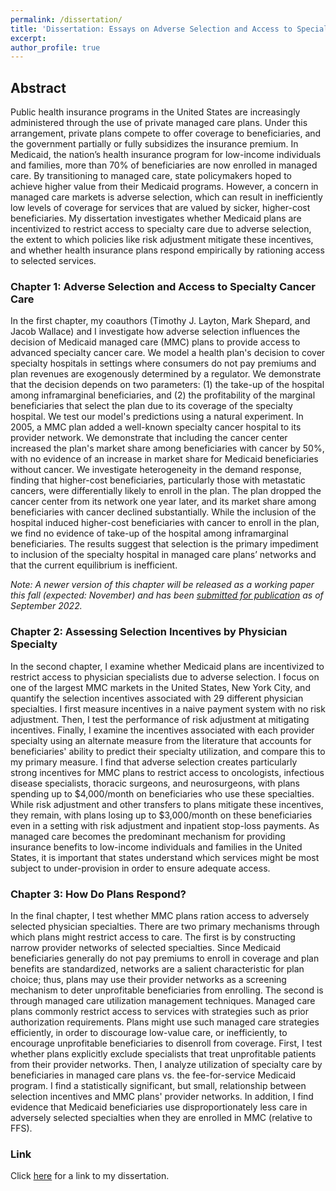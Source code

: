 ```yaml
---
permalink: /dissertation/
title: 'Dissertation: Essays on Adverse Selection and Access to Specialty Care in Medicaid'
excerpt: 
author_profile: true
---
```

## Abstract

Public health insurance programs in the United States are increasingly administered through the use of private managed care plans. Under this arrangement, private plans compete to offer coverage to beneficiaries, and the government partially or fully subsidizes the insurance premium. In Medicaid, the nation’s health insurance program for low-income individuals and families, more than 70% of beneficiaries are now enrolled in managed care. By transitioning to managed care, state policymakers hoped to achieve higher value from their Medicaid programs. However, a concern in managed care markets is adverse selection, which can result in inefficiently low levels of coverage for services that are valued by sicker, higher-cost beneficiaries. My dissertation investigates whether Medicaid plans are incentivized to restrict access to specialty care due to adverse selection, the extent to which policies like risk adjustment mitigate these incentives, and whether health insurance plans respond empirically by rationing access to selected services.

### Chapter 1: Adverse Selection and Access to Specialty Cancer Care

In the first chapter, my coauthors (Timothy J. Layton, Mark Shepard, and Jacob Wallace) and I investigate how adverse selection influences the decision of Medicaid managed care (MMC) plans to provide access to advanced specialty cancer care. We model a health plan's decision to cover specialty hospitals in settings where consumers do not pay premiums and plan revenues are exogenously determined by a regulator. We demonstrate that the decision depends on two parameters: (1) the take-up of the hospital among inframarginal beneficiaries, and (2) the profitability of the marginal beneficiaries that select the plan due to its coverage of the specialty hospital. We test our model's predictions using a natural experiment. In 2005, a MMC plan added a well-known specialty cancer hospital to its provider network. We demonstrate that including the cancer center increased the plan's market share among beneficiaries with cancer by 50%, with no evidence of an increase in market share for Medicaid beneficiaries without cancer. We investigate heterogeneity in the demand response, finding that higher-cost beneficiaries, particularly those with metastatic cancers, were differentially likely to enroll in the plan. The plan dropped the cancer center from its network one year later, and its market share among beneficiaries with cancer declined substantially. While the inclusion of the hospital induced higher-cost beneficiaries with cancer to enroll in the plan, we find no evidence of take-up of the hospital among inframarginal beneficiaries. The results suggest that selection is the primary impediment to inclusion of the specialty hospital in managed care plans’ networks and that the current equilibrium is inefficient.  
  
*Note: A newer version of this chapter will be released as a working paper this fall (expected: November) and has been [submitted for publication](https://amandakreider.github.io/publication/2022-adverse-selection) as of September 2022.*

### Chapter 2: Assessing Selection Incentives by Physician Specialty

In the second chapter, I examine whether Medicaid plans are incentivized to restrict access to physician specialists due to adverse selection. I focus on one of the largest MMC markets in the United States, New York City, and quantify the selection incentives associated with 29 different physician specialties. I first measure incentives in a naive payment system with no risk adjustment. Then, I test the performance of risk adjustment at mitigating incentives. Finally, I examine the incentives associated with each provider specialty using an alternate measure from the literature that accounts for beneficiaries' ability to predict their specialty utilization, and compare this to my primary measure. I find that adverse selection creates particularly strong incentives for MMC plans to restrict access to oncologists, infectious disease specialists, thoracic surgeons, and neurosurgeons, with plans spending up to \$4,000/month on beneficiaries who use these specialties. While risk adjustment and other transfers to plans mitigate these incentives, they remain, with plans losing up to \$3,000/month on these beneficiaries even in a setting with risk adjustment and inpatient stop-loss payments. As managed care becomes the predominant mechanism for providing insurance benefits to low-income individuals and families in the United States, it is important that states understand which services might be most subject to under-provision in order to ensure adequate access.

### Chapter 3: How Do Plans Respond?

In the final chapter, I test whether MMC plans ration access to adversely selected physician specialties. There are two primary mechanisms through which plans might restrict access to care. The first is by constructing narrow provider networks of selected specialties. Since Medicaid beneficiaries generally do not pay premiums to enroll in coverage and plan benefits are standardized, networks are a salient characteristic for plan choice; thus, plans may use their provider networks as a screening mechanism to deter unprofitable beneficiaries from enrolling. The second is through managed care utilization management techniques. Managed care plans commonly restrict access to services with strategies such as prior authorization requirements. Plans might use such managed care strategies efficiently, in order to discourage low-value care, or inefficiently, to encourage unprofitable beneficiaries to disenroll from coverage. First, I test whether plans explicitly exclude specialists that treat unprofitable patients from their provider networks. Then, I analyze utilization of specialty care by beneficiaries in managed care plans vs. the fee-for-service Medicaid program. I find a statistically significant, but small, relationship between selection incentives and MMC plans' provider networks. In addition, I find evidence that Medicaid beneficiaries use disproportionately less care in adversely selected specialties when they are enrolled in MMC (relative to FFS).

### Link

Click <a target='_blank' href="https://nrs.harvard.edu/URN-3:HUL.INSTREPOS:37370136">here</a> for a link to my dissertation.

